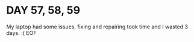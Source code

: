 # DAY 57, 58, 59
My laptop had some issues, fixing and repairing took time and   I wasted  3 days. :( 
EOF

